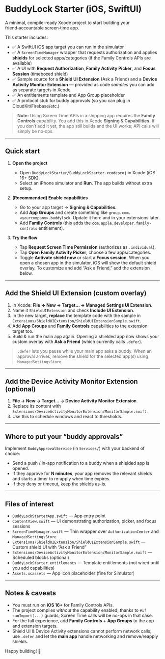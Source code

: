 
# BuddyLock Starter (iOS, SwiftUI)

A minimal, compile-ready Xcode project to start building your friend‑accountable screen‑time app.

This starter includes:
- ✅ A SwiftUI iOS app target you can run in the simulator
- ✅ A `ScreenTimeManager` wrapper that requests authorization and applies **shields** for selected apps/categories (if the Family Controls APIs are available)
- ✅ A UI with **Request Authorization**, **Family Activity Picker**, and **Focus Session** (timeboxed shield)
- ✅ Sample source for a **Shield UI Extension** (Ask a Friend) and a **Device Activity Monitor Extension** — provided as code *samples* you can add as separate targets in Xcode
- ✅ An entitlements template and App Group placeholder
- ✅ A protocol stub for buddy approvals (so you can plug in CloudKit/Firebase/etc.)

> **Note:** Using Screen Time APIs in a shipping app requires the **Family Controls** capability. You add this in Xcode **Signing & Capabilities**. If you don’t add it yet, the app still builds and the UI works; API calls will simply be no‑ops.

---

## Quick start

1. **Open the project**
   - Open `BuddyLockStarter/BuddyLockStarter.xcodeproj` in Xcode (iOS 16+ SDK).
   - Select an iPhone simulator and **Run**. The app builds without extra setup.

2. **(Recommended) Enable capabilities**
   - Go to your app target → **Signing & Capabilities**.
   - Add **App Groups** and create something like `group.com.<yourcompany>.buddylock`. Update it here and in your extensions later.
   - Add **Family Controls** (this adds the `com.apple.developer.family-controls` entitlement).

3. **Try the flow**
   - Tap **Request Screen Time Permission** (authorizes as `.individual`).
   - Tap **Open Family Activity Picker**, choose a few apps/categories.
   - Toggle **Activate shield now** or start a **Focus session**. When you open a chosen app in the simulator, iOS will show the default shield overlay. To customize and add “Ask a Friend,” add the extension below.

---

## Add the Shield UI Extension (custom overlay)

1. In Xcode: **File → New → Target… → Managed Settings UI Extension**.
2. Name it `ShieldUIExtension` and check **Include UI Extension**.
3. In the new target, **replace** the template code with the sample in `Extensions/ShieldUIExtension/ShieldUIExtensionSample.swift`.
4. Add **App Groups** and **Family Controls** capabilities to the extension target too.
5. Build & run the main app again. Opening a shielded app now shows your custom overlay with **Ask a Friend** (which currently calls `.defer`).

> `.defer` lets you pause while your main app asks a buddy. When an approval arrives, remove the shield for the selected app(s) using `ManagedSettingsStore`.

---

## Add the Device Activity Monitor Extension (optional)

1. **File → New → Target… → Device Activity Monitor Extension**.
2. Replace its content with `Extensions/DeviceActivityMonitorExtension/MonitorSample.swift`.
3. Use this to schedule windows and react to thresholds.

---

## Where to put your “buddy approvals”

Implement `BuddyApprovalService` (in `Services/`) with your backend of choice:
- Send a push / in-app notification to a buddy when a shielded app is opened.
- If they approve for **N minutes**, your app removes the relevant shields and starts a timer to re‑apply when time expires.
- If they deny or timeout, keep the shields as-is.

---

## Files of interest

- `BuddyLockStarterApp.swift` — App entry point
- `ContentView.swift` — UI demonstrating authorization, picker, and focus sessions
- `ScreenTimeManager.swift` — Thin wrapper over `AuthorizationCenter` and `ManagedSettingsStore`
- `Extensions/ShieldUIExtension/ShieldUIExtensionSample.swift` — Custom shield UI with “Ask a Friend”
- `Extensions/DeviceActivityMonitorExtension/MonitorSample.swift` — Scheduled blocks (optional)
- `BuddyLockStarter.entitlements` — Template entitlements (not wired until you add capabilities)
- `Assets.xcassets` — App icon placeholder (fine for Simulator)

---

## Notes & caveats

- You must run on **iOS 16+** for Family Controls APIs.
- The project compiles *without* the capability enabled, thanks to `#if canImport(...)` guards; Screen Time calls will be no-ops in that case.
- For the full experience, add **Family Controls** + **App Groups** to the app and extension targets.
- Shield UI & Device Activity extensions cannot perform network calls; use `.defer` and let the **main app** handle networking and remove/reapply shields.

Happy building! 🎉
